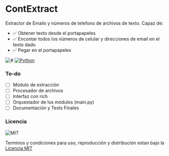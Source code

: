 

# ContExtract
Extractor de Emails y números de telefono de archivos de texto. Capaz de:

- ✅ Obtener texto desde el portapapeles 
- ✅ Encontar todos los números de celular y direcciones de email en el texto dado
- ✅ Pegar en el portapapeles

 ![#](https://img.shields.io/badge/Hecho%20con-FFFFFF) [![Python](https://img.shields.io/badge/Python-3776AB?logo=python&logoColor=fff)](#)
### To-do
- [ ] Módulo de extracción
- [ ] Procesador de archivos
- [ ] Interfaz con rich 
- [ ] Orquestador de los módulos (main.py)
- [ ] Documentación y Tests Finales

### Licencia
![MIT](https://img.shields.io/badge/Licence-MIT-yellow)

Terminos y condiciones para uso, reproducción y distribución estan bajo la [Licencia MIT](https://opensource.org/license/mit)


